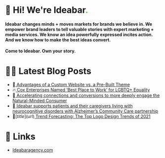 # 👋 Hi! We're Ideabar<span style="color:#6bbe4a">.</span>

#### Ideabar changes minds + moves markets for brands we believe in. We empower brand leaders to tell valuable stories with expert marketing + media services. We know an idea powerfully expressed incites action. And we know how to make the best ideas convert.
#### Come to Ideabar. Own your story.

# 👩‍💻  Latest Blog Posts
<!-- BLOG-POST-LIST:START -->
 * 💯‏‏‎[ Advantages of a Custom Website vs. a Pre-Built Theme](https://ideabaragency.com/advantages-of-a-custom-website-vs-a-pre-built-theme/)
 * 🔥‏‏‎[ Cox Enterprises Named ‘Best Place to Work’ for LGBTQ+ Equality](https://ideabaragency.com/cox-enterprises-named-best-place-to-work-for-lgbtq-equality/)
 * 💫‏‏‎[ Accelerating connections and conversions to more deeply engage the Natural-Minded Consumer](https://ideabaragency.com/accelerating-connections-and-conversions-to-more-deeply-engage-the-natural-minded-consumer/)
 * 🚀‏‏‎[ Ideabar supports patients and their caregivers living with neurocognitive disorders with Alzheimer’s Community Care partnership](https://ideabaragency.com/alzheimers-community-care-partnership/)
 * 🌮‏‏‎[$title]($url)‏‏‎[ Trend Forecasting: The Top Logo Design Trends of 2021](https://ideabaragency.com/trend-forecasting-the-top-logo-design-trends-of-2021/)<!-- BLOG-POST-LIST:END -->

# 🔗  Links
- [Ideabaragency.com](https://ideabaragency.com)
